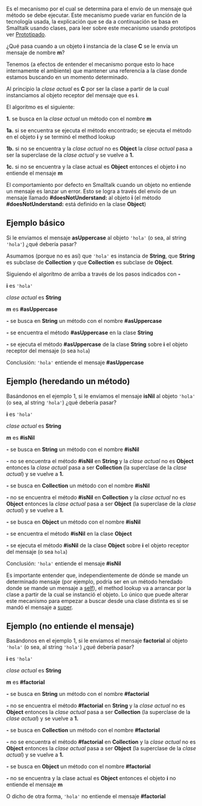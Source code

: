Es el mecanismo por el cual se determina para el envío de un mensaje qué método se debe ejecutar. Este mecanismo puede variar en función de la tecnología usada, la explicación que se da a continuación se basa en Smalltalk usando clases, para leer sobre este mecanismo usando prototipos ver [Prototipado](prototipado.html).

¿Qué pasa cuando a un objeto **i** instancia de la clase **C** se le envía un mensaje de nombre **m**?

Tenemos (a efectos de entender el mecanismo porque esto lo hace internamente el ambiente) que mantener una referencia a la clase donde estamos buscando en un momento determinado.

Al principio la *clase actual* es **C** por ser la clase a partir de la cual instanciamos al objeto receptor del mensaje que es **i**.

El algoritmo es el siguiente:

**1.** se busca en la *clase actual* un método con el nombre **m**

**1a.** si se encuentra se ejecuta el método encontrado; se ejecuta el método en el objeto **i** y se terminó el method lookup

**1b.** si no se encuentra y la *clase actual* no es **Object** la *clase actual* pasa a ser la superclase de la *clase actual* y se vuelve a **1.**

**1c.** si no se encuentra y la clase actual es **Object** entonces el objeto **i** no entiende el mensaje **m**

El comportamiento por defecto en Smalltalk cuando un objeto no entiende un mensaje es lanzar un error. Esto se logra a través del envío de un mensaje llamado **\#doesNotUnderstand:** al objeto **i** (el método **\#doesNotUnderstand:** está definido en la clase **Object**)

Ejemplo básico
--------------

Si le enviamos el mensaje **asUppercase** al objeto `'hola'` (o sea, al string `'hola'`) ¿qué debería pasar?

Asumamos (porque no es así) que `'hola'` es instancia de **String**, que **String** es subclase de **Collection** y que **Collection** es subclase de **Object**.

Siguiendo el algorítmo de arriba a través de los pasos indicados con **-**

**i** es `'hola'`

*clase actual* es **String**

**m** es **\#asUppercase**

**-** se busca en **String** un método con el nombre **\#asUppercase**

**-** se encuentra el método **\#asUppercase** en la clase **String**

**-** se ejecuta el método **\#asUppercase** de la clase **String** sobre **i** el objeto receptor del mensaje (o sea `hola`)

Conclusión: `'hola'` entiende el mensaje **\#asUppercase**

Ejemplo (heredando un método)
-----------------------------

Basándonos en el ejemplo 1, si le enviamos el mensaje **isNil** al objeto `'hola'` (o sea, al string `'hola'`) ¿qué debería pasar?

**i** es `'hola'`

*clase actual* es **String**

**m** es **\#isNil**

**-** se busca en **String** un método con el nombre **\#isNil**

**-** no se encuentra el método **\#isNil** en **String** y la *clase actual* no es **Object** entonces la *clase actual* pasa a ser **Collection** (la superclase de la *clase actual*) y se vuelve a **1.**

**-** se busca en **Collection** un método con el nombre **\#isNil**

**-** no se encuentra el método **\#isNil** en **Collection** y la *clase actual* no es **Object** entonces la *clase actual* pasa a ser **Object** (la superclase de la *clase actual*) y se vuelve a **1.**

**-** se busca en **Object** un método con el nombre **\#isNil**

**-** se encuentra el método **\#isNil** en la clase **Object**

**-** se ejecuta el método **\#isNil** de la clase **Object** sobre **i** el objeto receptor del mensaje (o sea `hola`)

Conclusión: `'hola'` entiende el mensaje **\#isNil**

Es importante entender que, independientemente de dónde se mande un determinado mensaje (por ejemplo, podría ser en un método heredado donde se mande un mensaje a [self](self---pseudovariable.html)), el method lookup va a arrancar por la clase a partir de la cual se instanció el objeto. Lo único que puede alterar este mecanismo para empezar a buscar desde una clase distinta es si se mandó el mensaje a [super](super.html).

Ejemplo (no entiende el mensaje)
--------------------------------

Basándonos en el ejemplo 1, si le enviamos el mensaje **factorial** al objeto `'hola'` (o sea, al string `'hola'`) ¿qué debería pasar?

**i** es `'hola'`

*clase actual* es **String**

**m** es **\#factorial**

**-** se busca en **String** un método con el nombre **\#factorial**

**-** no se encuentra el método **\#factorial** en **String** y la *clase actual* no es **Object** entonces la *clase actual* pasa a ser **Collection** (la superclase de la *clase actual*) y se vuelve a **1.**

**-** se busca en **Collection** un método con el nombre **\#factorial**

**-** no se encuentra el método **\#factorial** en **Collection** y la *clase actual* no es **Object** entonces la *clase actual* pasa a ser **Object** (la superclase de la *clase actual*) y se vuelve a **1.**

**-** se busca en **Object** un método con el nombre **\#factorial**

**-** no se encuentra y la clase actual es **Object** entonces el objeto **i** no entiende el mensaje **m**

O dicho de otra forma, `'hola'` no entiende el mensaje **\#factorial**
